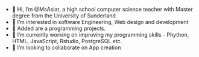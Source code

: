 - 👋 Hi, I’m @MsAsiat, a high school computer science teacher with Master degree from the University of Sunderland
- 👀 I’m interested in software Engineering, Web design and development
- 🌱 Added are a programming projects.
- 🌱 I’m currently working on improving my programming skills - Phython, HTML, JavaScript, Rstudio, PostgreSQL etc.
- 💞️ I’m looking to collaborate on App creation
